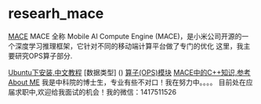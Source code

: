 # researh_mace

[MACE](https://github.com/XiaoMi/mace)
MACE 全称 Mobile AI Compute Engine (MACE)，是小米公司开源的一个深度学习推理框架，它针对不同的移动端计算平台做了专门的优化
这里，我主要研究OPS算子部分.

[Ubuntu下安装,中文教程](INSTALL_cn.md)
[数据类型] ()
[算子(OPS)模块](OPS_Mode.md)
[MACE中的C++知识,参考](https://github.com/yaopu/Cplusplus_Optimization)
[About ME](https://yaopu.github.io)
我是中科院的博士生，专业有些不对口！我在努力中。。。。
目前处在应届求职中,欢迎给我面试的机会！我的微信：1417511526

